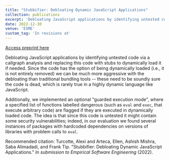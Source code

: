 ```yaml
---
title: "Stubbifier: Debloating Dynamic JavaScript Applications"
collection: publications
excerpt: 'Debloating JavaScript applications by identifying untested code via a callgraph analysis, and replacing this code with stubs to dynamically load it if needed.'
date: 2022-12-30
venue: 'ESME'
custom_tag: 'In revisions at'
---
```


<a href='http://emarteca.github.io/files/emse22.pdf'>Access preprint here</a>

Debloating JavaScript applications by identifying untested code via a callgraph analysis and replacing this code with stubs to dynamically load it if needed.
Since the code has the option of being dynamically loaded (i.e., it is not entirely removed) we can be much more aggressive with the debloating than traditional bundling tools -- these need to be soundly sure the code is dead, which is rarely true in a highly dynamic language like JavaScript.

Additionally, we implemented an optional "guarded execution mode", where a specified list of functions labelled dangerous (such as `eval` and `exec`, that execute arbitrary code) are flagged if they are executed in dynamically loaded code.
The idea is that since this code is untested it might contain some security vulnerabilities; indeed, in our evaluation we found several instances of packages with hardcoded dependencies on versions of libraries with problem calls to `eval`. 

Recommended citation: Turcotte, Alexi and Arteca, Ellen, Ashish Mishra, Saba Alimadadi, and Frank Tip. "Stubbifier: Debloating Dynamic JavaScript Applications." <i>In submission to Empirical Software Engineering</i> (2022).
